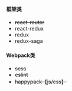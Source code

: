 
#### 框架类
- ~~react-router~~
- react-redux
- redux
- redux-saga

#### Webpack类
- ~~scss~~
- ~~eslint~~
- ~~happypack【js/css】~~
